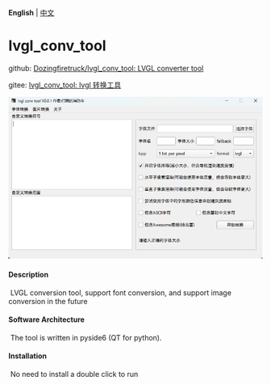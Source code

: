 **English** | [中文](./README_zh.md) 



# lvgl_conv_tool

github: [Dozingfiretruck/lvgl_conv_tool: LVGL converter tool](https://github.com/Dozingfiretruck/lvgl_conv_tool)

gitee: [lvgl_conv_tool: lvgl 转换工具](https://gitee.com/Dozingfiretruck/lvgl_conv_tool)

![tool](./docs/tool.png)

#### Description

​	LVGL conversion tool, support font conversion, and support image conversion in the future

#### Software Architecture
​	The tool is written in pyside6 (QT for python).

#### Installation

​	No need to install a double click to run
